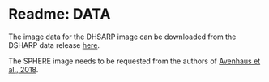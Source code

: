 # Readme: DATA

The image data for the DHSARP image can be downloaded from the DSHARP data release [here](https://almascience.eso.org/almadata/lp/DSHARP/images/IMLup_continuum.fits).

The SPHERE image needs to be requested from the authors of [Avenhaus et al., 2018](https://doi.org/10.3847/1538-4357/aab846).
